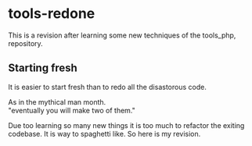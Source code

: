 # tools-redone

This is a revision after learning some new techniques 
of the tools_php, repository.

## Starting fresh

It is easier to start fresh than to redo all the disastorous 
code.

As in the mythical man month.<br>
"eventually you will make two of them."

Due too learning so many new things it is too much to refactor the exiting
 codebase. It is way to spaghetti like. So here is my revision.
  
